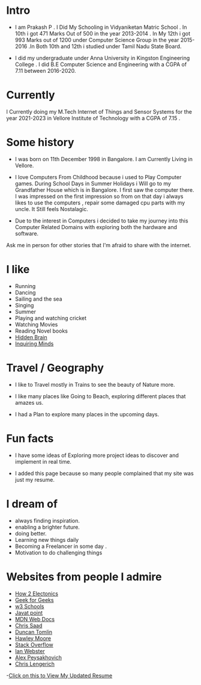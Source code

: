 # Intro

- I am Prakash P . I Did My Schooling in Vidyaniketan Matric School . In 10th i got 471 Marks Out of 500 in the year 2013-2014 . In My 12th i got 993 Marks out of 1200 under Computer Science Group in the year 2015-2016  .In Both 10th and 12th i studied under Tamil Nadu State Board. 

- I did my undergraduate under Anna University in Kingston Engineering College . I did B.E Computer Science and Engineering with a CGPA of 7.11 between 2016-2020.

# Currently

I Currently doing my M.Tech Internet of Things and Sensor Systems for the year 2021-2023 in Vellore Institute of Technology with a CGPA of 7.15 . 

# Some history

- I was born on 11th December 1998 in Bangalore. I am Currently Living in Vellore.

- I love Computers From Childhood because i used to Play Computer games. During School Days in Summer Holidays i Will go to my Grandfather House which is in Bangalore. I first saw the computer there. I was impressed on the first impression so from on that day i always likes to use the computers , repair some damaged cpu parts with my uncle. It Still feels Nostalagic.

- Due to the interest in Computers i decided to take my journey into this Computer Related Domains with exploring both the hardware and software. 

Ask me in person for other stories that I'm afraid to share with the internet.

# I like

- Running
- Dancing 
- Sailing and the sea
- Singing
- Summer
- Playing and watching cricket
- Watching Movies
- Reading Novel books
- [Hidden Brain](https://www.npr.org/series/423302056/hidden-brain)
- [Inquiring Minds](https://inquiring.show)

# Travel / Geography

- I like to Travel mostly in Trains to see the beauty of Nature more. 

- I like many places like Going to Beach, exploring different places that amazes us.

- I had a Plan to explore many places in the upcoming days.

# Fun facts

- I have some ideas of Exploring more project ideas to discover and implement in real time.

- I added this page because so many people complained that my site was just my resume.

# I dream of

- always finding inspiration.
- enabling a brighter future.
- doing better.
- Learning new things daily
- Becoming a Freelancer in some day .
- Motivation to do challenging things

# Websites from people I admire

- [How 2 Electonics](https://how2electronics.com/)
- [Geek for Geeks](https://www.geeksforgeeks.org/)
- [w3 Schools](https://www.w3schools.com/)
- [Javat point](https://www.javatpoint.com/)
- [MDN Web Docs](https://developer.mozilla.org/en-US/)
- [Chris Saad](https://www.chrissaad.com/)
- [Duncan Tomlin](http://duncantomlin.com/)
- [Hawley Moore](http://hawleymoore.com/)
- [Stack Overflow](https://stackoverflow.com/)
- [Ian Webster](http://ianww.com/)
- [Alex Peysakhovich](http://alexpeys.github.io/)
- [Chris Lengerich](http://www.chrislengerich.com/)



-[Click on this to View My Updated Resume](https://drive.google.com/file/d/1szhFpiHI9SZELhq4DDfpL-5yuu0BCoJt/view?usp=sharing)